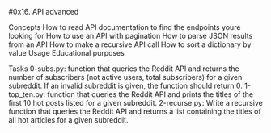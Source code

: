 #0x16. API advanced

Concepts
How to read API documentation to find the endpoints youre looking for
How to use an API with pagination
How to parse JSON results from an API
How to make a recursive API call
How to sort a dictionary by value
Usage
Educational purposes

Tasks
0-subs.py: function that queries the Reddit API and returns the number of subscribers (not active users, total subscribers) for a given subreddit. If an invalid subreddit is given, the function should return 0.
1-top_ten.py: function that queries the Reddit API and prints the titles of the first 10 hot posts listed for a given subreddit.
2-recurse.py: Write a recursive function that queries the Reddit API and returns a list containing the titles of all hot articles for a given subreddit.
